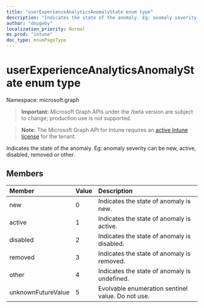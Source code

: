 ```yaml
---
title: "userExperienceAnalyticsAnomalyState enum type"
description: "Indicates the state of the anomaly. Eg: anomaly severity can be new, active, disabled, removed or other."
author: "dougeby"
localization_priority: Normal
ms.prod: "intune"
doc_type: enumPageType
---
```


# userExperienceAnalyticsAnomalyState enum type

Namespace: microsoft.graph

> **Important:** Microsoft Graph APIs under the /beta version are subject to change; production use is not supported.

> **Note:** The Microsoft Graph API for Intune requires an [active Intune license](https://go.microsoft.com/fwlink/?linkid=839381) for the tenant.

Indicates the state of the anomaly. Eg: anomaly severity can be new, active, disabled, removed or other.

## Members
|Member|Value|Description|
|:---|:---|:---|
|new|0|Indicates the state of anomaly is new.|
|active|1|Indicates the state of anomaly is active.|
|disabled|2|Indicates the state of anomaly is disabled.|
|removed|3|Indicates the state of anomaly is removed.|
|other|4|Indicates the state of anomaly is undefined.|
|unknownFutureValue|5|Evolvable enumeration sentinel value. Do not use.|





